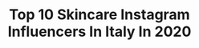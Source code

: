 ---
title: Top 10 Skincare Instagram Influencers In Italy In 2020
description: >-
  Find top skincare Instagram influencers in Italy in 2020. Most popular hashtags: #quarantine #makeupaddict #stayhome #flowers.
platform: Instagram
profiles:
  - username: "patrizia_ambrosi"
    fullname: >-
      PATRIZIA AMBROSI
    location: "Italy"
    followers: 17380
    engagement: 550
    commentsToLikes: 0.047486
    id: ck55nazt65tx10i11135blg7z
    verified: false
    hashtags: "#motto, #happy, #gardalake, #poser"
  - username: "monique_makeup_"
    fullname: >-
      𝐌𝐨𝐧𝐢𝐜𝐚 𝐌𝐨𝐧𝐭𝐚𝐠𝐧𝐚
    location: "Italy"
    followers: 2934
    engagement: 1094
    commentsToLikes: 0.167921
    id: ck8taae7sqzm20j78s21u0p52
    verified: false
    hashtags: "#pastelmakeup, #classicmakeup, #underratedmua, #boldmakeup"
  - username: "tarashailyn"
    fullname: >-
      Tarashailyn
    location: "Italy"
    followers: 15654
    engagement: 242
    commentsToLikes: 0.081011
    id: ck5ztzuwf1f7d0i14t7qbmrlu
    verified: false
    hashtags: "#gloss, #curlyheads, #naturalcurls, #glowy"
  - username: "thepocketmama"
    fullname: >-
      ᒪᗩᑌᖇᗩ & TᗯIᑎᔕ
    location: "Italy"
    followers: 35368
    engagement: 130
    commentsToLikes: 0.236961
    id: ck5hslsjpwsov0i11m6r8suu6
    verified: false
    hashtags: "#holdyourmoments, #worldofinterior, #styleshot, #pillows"
  - username: "dilikikka"
    fullname: >-
      MiriamDilikikka•BeautyYoutuber
    location: "Italy"
    followers: 18863
    engagement: 420
    commentsToLikes: 0.080476
    id: ck0u6n0ma2hau0i199saloa92
    verified: false
    hashtags: "#skincare, #makeupvideos, #skincarenews, #glammakeup"
  - username: "katcampbell_"
    fullname: >-
      Kat (Braswell) Campbell
    location: "Italy"
    followers: 12019
    engagement: 1220
    commentsToLikes: 0.018412
    id: ck0w08746cve40i193uwx3841
    verified: false
    hashtags: "#mrhalloween"
  - username: "alintzaa"
    fullname: >-
      Alintzaa
    location: "Italy"
    followers: 22098
    engagement: 386
    commentsToLikes: 0.115645
    id: ck5c3fio4z8880i11ivk1g8i1
    verified: false
    hashtags: "#easterbunny, #games, #skyscrapers, #hindu"
  - username: "spobys"
    fullname: >-
      M A R I N E L L A 💙
    location: "Italy"
    followers: 27328
    engagement: 183
    commentsToLikes: 0.057649
    id: ckapcdju83ds20i788yzquawh
    verified: false
    hashtags: "#stayathome, #noadv, #beautycare, #pixibypetra"
  - username: "_yvonnewegener"
    fullname: >-
      Yvonne Wegener
    location: "Italy"
    followers: 35567
    engagement: 490
    commentsToLikes: 0.011026
    id: ck5qbiclmlrd30i11754v9zak
    verified: false
    hashtags: "#outthere, #ad, #weekendescape, #facetimeshoot"
  - username: "micololivieri_"
    fullname: >-
      Micol Olivieri
    location: "Italy"
    followers: 859371
    engagement: 260
    commentsToLikes: 0.007896
    id: ck5pw5bskl6aq0i117ootsxz7
    verified: false
    hashtags: "#festadellamamma, #momlife, #goodvibes, #teamjlo"
---